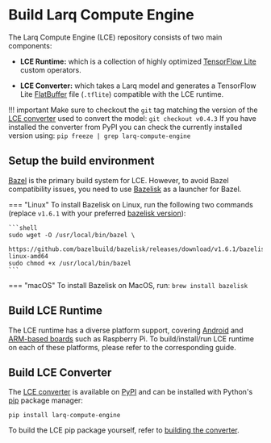 # Build Larq Compute Engine

The Larq Compute Engine (LCE) repository consists of two main components:

- **LCE Runtime:** which is a collection of highly optimized
  [TensorFlow Lite](https://www.tensorflow.org/lite) custom operators.

- **LCE Converter:** which takes a Larq model and generates a TensorFlow Lite
  [FlatBuffer](https://google.github.io/flatbuffers/) file (`.tflite`) compatible
  with the LCE runtime.

!!! important
    Make sure to checkout the `git` tag matching the version of the
    [LCE converter](/compute-engine/api/python/) used to convert the model:
    ```
    git checkout v0.4.3
    ```
    If you have installed the converter from PyPI you can check the
    currently installed version using:
    ```
    pip freeze | grep larq-compute-engine
    ```

## Setup the build environment

[Bazel](https://bazel.build/) is the primary build system for LCE.
However, to avoid Bazel compatibility issues, you need to use [Bazelisk](https://github.com/bazelbuild/bazelisk)
as a launcher for Bazel.

=== "Linux"
    To install Bazelisk on Linux, run the following two commands
    (replace `v1.6.1` with your preferred
    [bazelisk version](https://github.com/bazelbuild/bazelisk/releases)):

    ```shell
    sudo wget -O /usr/local/bin/bazel \
        https://github.com/bazelbuild/bazelisk/releases/download/v1.6.1/bazelisk-linux-amd64
    sudo chmod +x /usr/local/bin/bazel
    ```

=== "macOS"
    To install Bazelisk on MacOS, run:
    ```
    brew install bazelisk
    ```

## Build LCE Runtime

The LCE runtime has a diverse platform support, covering
[Android](/compute-engine/quickstart_android/) and [ARM-based boards](/compute-engine/build/arm/)
such as Raspberry Pi. To build/install/run LCE runtime on
each of these platforms, please refer to the corresponding guide.

## Build LCE Converter

The [LCE converter](/compute-engine/api/python/) is available on [PyPI](https://pypi.org/project/larq-compute-engine/)
and can be installed with Python's [pip](https://pip.pypa.io/en/stable/)
package manager:

```shell
pip install larq-compute-engine
```

To build the LCE pip package yourself, refer to [building the converter](/compute-engine/build/converter/).
